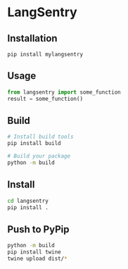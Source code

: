 # LangSentry

## Installation

```pip install mylangsentry```

## Usage

```python
from langsentry import some_function
result = some_function()
```

## Build

```bash
# Install build tools
pip install build

# Build your package
python -m build
```

## Install

```bash
cd langsentry
pip install . 
```

## Push to PyPip

```bash
python -m build
pip install twine
twine upload dist/*
```
